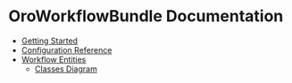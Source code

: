 OroWorkflowBundle Documentation
==============================

- [Getting Started](./reference/getting-started.md)
- [Configuration Reference](./reference/configuration-reference.md)
- [Workflow Entities](./reference/workflow-entities.md)
    - [Classes Diagram](./reference/workflow-entities/classes-diagram.md)
